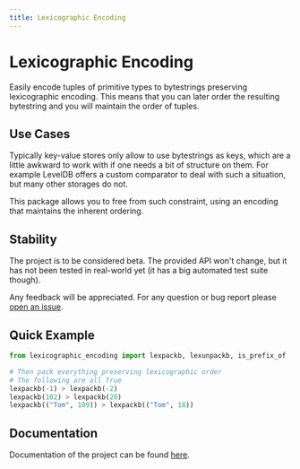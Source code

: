 ```yaml
---
title: Lexicographic Encoding
---
```


# Lexicographic Encoding
Easily encode tuples of primitive types to bytestrings preserving lexicographic encoding.
This means that you can later order the resulting bytestring and you will maintain the order of tuples.

## Use Cases
Typically key-value stores only allow to use bytestrings as keys, which are a little awkward to work with if one
needs a bit of structure on them.
For example LevelDB offers a custom comparator to deal with such a situation, but many other storages do not.

This package allows you to free from such constraint, using an encoding that maintains the inherent ordering.

## Stability
The project is to be considered beta.
The provided API won't change, but it has not been tested in real-world yet (it has a big automated test suite though).

Any feedback will be appreciated.
For any question or bug report please [open an issue](https://gitlab.com/dlnet/lexicographic-encoding/).

## Quick Example
```python
from lexicographic_encoding import lexpackb, lexunpackb, is_prefix_of

# Then pack everything preserving lexicographic order
# The following are all True
lexpackb(-1) > lexpackb(-2)
lexpackb(102) > lexpackb(20)
lexpackb(("Tom", 109)) > lexpackb(("Tom", 18))
```

## Documentation
Documentation of the project can be found [here](https://dlnet.gitlab.io/lexicographic-encoding/).
